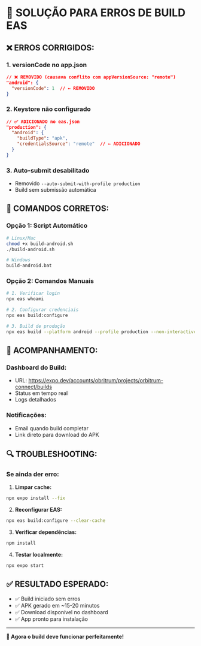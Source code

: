 # 🔧 SOLUÇÃO PARA ERROS DE BUILD EAS

## ❌ **ERROS CORRIGIDOS:**

### 1. **versionCode no app.json**
```json
// ❌ REMOVIDO (causava conflito com appVersionSource: "remote")
"android": {
  "versionCode": 1  // ← REMOVIDO
}
```

### 2. **Keystore não configurado**
```json
// ✅ ADICIONADO no eas.json
"production": {
  "android": {
    "buildType": "apk",
    "credentialsSource": "remote"  // ← ADICIONADO
  }
}
```

### 3. **Auto-submit desabilitado**
- Removido `--auto-submit-with-profile production`
- Build sem submissão automática

## 🚀 **COMANDOS CORRETOS:**

### **Opção 1: Script Automático**
```bash
# Linux/Mac
chmod +x build-android.sh
./build-android.sh

# Windows
build-android.bat
```

### **Opção 2: Comandos Manuais**
```bash
# 1. Verificar login
npx eas whoami

# 2. Configurar credenciais
npx eas build:configure

# 3. Build de produção
npx eas build --platform android --profile production --non-interactive
```

## 📱 **ACOMPANHAMENTO:**

### **Dashboard do Build:**
- URL: https://expo.dev/accounts/obritrum/projects/orbitrum-connect/builds
- Status em tempo real
- Logs detalhados

### **Notificações:**
- Email quando build completar
- Link direto para download do APK

## 🔍 **TROUBLESHOOTING:**

### **Se ainda der erro:**

1. **Limpar cache:**
```bash
npx expo install --fix
```

2. **Reconfigurar EAS:**
```bash
npx eas build:configure --clear-cache
```

3. **Verificar dependências:**
```bash
npm install
```

4. **Testar localmente:**
```bash
npx expo start
```

## ✅ **RESULTADO ESPERADO:**

- ✅ Build iniciado sem erros
- ✅ APK gerado em ~15-20 minutos
- ✅ Download disponível no dashboard
- ✅ App pronto para instalação

---

**🎯 Agora o build deve funcionar perfeitamente!**
